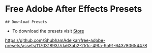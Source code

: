 # Free Adobe After Effects Presets

`## Download Presets`

- To download the presets visit [Store](https://payhip.com/Imbachhu)

https://github.com/ShubhamAdelkar/free-adobe-presets/assets/117031893/7da63ab2-251c-49fa-9a91-643780654478

